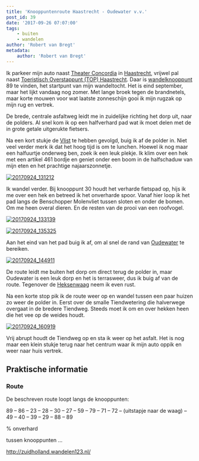 ```yaml
---
title: 'Knooppuntenroute Haastrecht - Oudewater v.v.'
post_id: 39
date: '2017-09-26 07:07:00'
tags:
    - buiten
    - wandelen
author: 'Robert van Bregt'
metadata:
    author: 'Robert van Bregt'
---
```


Ik parkeer mijn auto naast [Theater Concordia](http://www.theaterconcordia.nl/) in [Haastrecht](https://nl.wikipedia.org/wiki/Haastrecht), vrijwel pal naast [Toeristisch Overstappunt (TOP) Haastrecht](http://www.toproutenetwerk.nl/alle-tops/haastrecht.html). Daar is [wandelknooppunt](https://wandelnet.nl/themas/wandelnetwerken) 89 te vinden, het startpunt van mijn wandeltocht. Het is eind september, maar het lijkt vandaag nog zomer. Met lange broek tegen de brandnetels, maar korte mouwen voor wat laatste zonneschijn gooi ik mijn rugzak op mijn rug en vertrek.

De brede, centrale asfaltweg leidt me in zuidelijke richting het dorp uit, naar de polders. Al snel kom ik op een halfverhard pad wat ik moet delen met de in grote getale uitgerukte fietsers.

Na een kort stukje de [Vlist](https://nl.wikipedia.org/wiki/Vlist_(rivier)) te hebben gevolgd, buig ik af de polder in. Niet veel verder merk ik dat het hoog tijd is om te lunchen. Hoewel ik nog maar een halfuurtje onderweg ben, zoek ik een leuk plekje. Ik klim over een hek met een artikel 461 bordje en geniet onder een boom in de halfschaduw van mijn eten en het prachtige najaarszonnetje.

[![20170924_131212](https://farm5.staticflickr.com/4429/37268014846_eb5b4ec61c_z.jpg)](https://flic.kr/p/YMfjq7)

Ik wandel verder. Bij knooppunt 30 houdt het verharde fietspad op, hijs ik me over een hek en betreed ik het onverharde spoor. Vanaf hier loop ik het pad langs de Benschopper Molenvliet tussen sloten en onder de bomen. Om me heen overal dieren. En de resten van de prooi van een roofvogel.

[![20170924_133139](https://farm5.staticflickr.com/4453/37059283540_385d053730_z.jpg)](https://flic.kr/p/YsNvSu)

[![20170924_135325](https://farm5.staticflickr.com/4488/37285841472_cd1acee9f0_z.jpg)](https://flic.kr/p/YNPFDJ)

Aan het eind van het pad buig ik af, om al snel de rand van [Oudewater](https://nl.wikipedia.org/wiki/Oudewater) te bereiken.

[![20170924_144911](https://farm5.staticflickr.com/4350/36605808654_6e76cc74fc_z.jpg)](https://flic.kr/p/XLJkzY)

De route leidt me buiten het dorp om direct terug de polder in, maar Oudewater is een leuk dorp en het is terrasweer, dus ik buig af van de route. Tegenover de [Heksenwaag](https://nl.wikipedia.org/wiki/Waag_(Oudewater)) neem ik even rust.

Na een korte stop pik ik de route weer op en wandel tussen een paar huizen zo weer de polder in. Eerst over de smalle Tiendwetering die halverwege overgaat in de bredere Tiendweg. Steeds moet ik om en over hekken heen die het vee op de weides houdt.

[![20170924_160919](https://farm5.staticflickr.com/4434/37285861962_07980964ea_z.jpg)](https://flic.kr/p/YNPMK1)

Vrij abrupt houdt de Tiendweg op en sta ik weer op het asfalt. Het is nog maar een klein stukje terug naar het centrum waar ik mijn auto oppik en weer naar huis vertrek.

## Praktische informatie

### Route

De beschreven route loopt langs de knooppunten:

89 – 86 – 23 – 28 – 30 – 27 – 59 – 79 – 71 – 72 – (uitstapje naar de waag) – 49 – 40 – 39 – 29 – 88 – 89

% onverhard

tussen knooppunten …

http://zuidholland.wandelen123.nl/